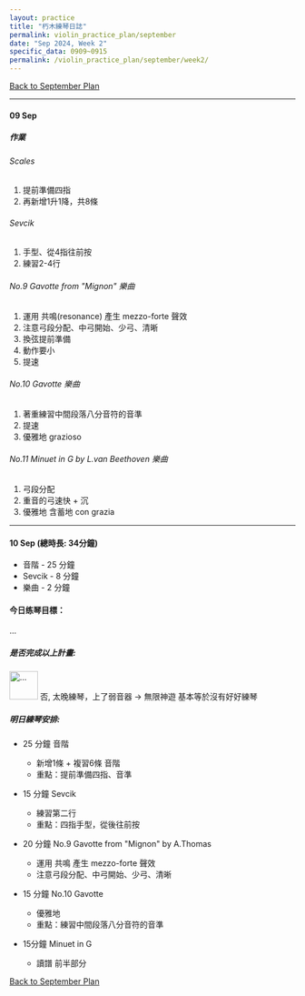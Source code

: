 ```yaml
---
layout: practice
title: "朽木練琴日誌"
permalink: violin_practice_plan/september
date: "Sep 2024, Week 2"
specific_data: 0909~0915
permalink: /violin_practice_plan/september/week2/
---
```


<a href="{{ '/violin_practice_plan/september/' | relative_url }}">Back to September Plan</a>


---
#### 09 Sep

##### 作業
###### Scales 
   1. 提前準備四指
   2. 再新增1升1降，共8條

###### Sevcik
   1. 手型、從4指往前按
   2. 練習2-4行

###### No.9 Gavotte from "Mignon" 樂曲 
   1. 運用 共鳴(resonance) 產生 mezzo-forte 聲效
   2. 注意弓段分配、中弓開始、少弓、清晰
   3. 換弦提前準備
   4. 動作要小
   5. 提速

###### No.10 Gavotte 樂曲
   1. 著重練習中間段落八分音符的音準
   2. 提速
   3. 優雅地 grazioso

###### No.11 Minuet in G by L.van Beethoven 樂曲
   1. 弓段分配
   2. 重音的弓速快 + 沉
   3. 優雅地 含蓄地 con grazia


---


#### 10 Sep (總時長: 34分鐘)
* 音階 - 25 分鐘 
* Sevcik - 8 分鐘 
* 樂曲 - 2 分鐘

#### 今日练琴目標：
...

##### 是否完成以上計畫:

<img src="{{ '/assets/images/thinking.png' | relative_url }}" alt="..." width="50px" >
否, 太晚練琴，上了弱音器 -> 無限神遊 基本等於沒有好好練琴


##### 明日練琴安排:
- 25 分鐘 音階
   - 新增1條 + 複習6條 音階
   - 重點：提前準備四指、音準

- 15 分鐘 Sevcik
   - 練習第二行 
   - 重點：四指手型，從後往前按

- 20 分鐘 No.9 Gavotte from "Mignon" by A.Thomas
   - 運用 共鳴 產生 mezzo-forte 聲效
   - 注意弓段分配、中弓開始、少弓、清晰

- 15 分鐘 No.10 Gavotte
  - 優雅地
  - 重點：練習中間段落八分音符的音準

- 15分鐘 Minuet in G
  - 讀譜 前半部分


<a href="{{ '/violin_practice_plan/september/' | relative_url }}">Back to September Plan</a>